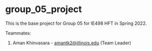 # group_05_project

This is the base project for Group 05 for IE498 HFT in Spring 2022.

Teammates:

1. Aman Khinvasara - amantk2@illinois.edu (Team Leader)